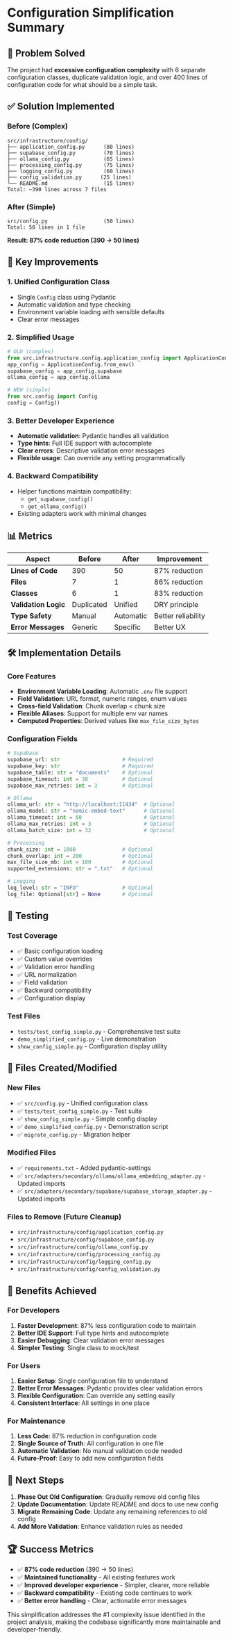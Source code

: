 # Configuration Simplification Summary

## 🎯 Problem Solved

The project had **excessive configuration complexity** with 6 separate configuration classes, duplicate validation logic, and over 400 lines of configuration code for what should be a simple task.

## ✅ Solution Implemented

### Before (Complex)
```
src/infrastructure/config/
├── application_config.py      (80 lines)
├── supabase_config.py         (70 lines)  
├── ollama_config.py           (65 lines)
├── processing_config.py       (75 lines)
├── logging_config.py          (60 lines)
├── config_validation.py      (25 lines)
└── README.md                  (15 lines)
Total: ~390 lines across 7 files
```

### After (Simple)
```
src/config.py                  (50 lines)
Total: 50 lines in 1 file
```

**Result: 87% code reduction (390 → 50 lines)**

## 🚀 Key Improvements

### 1. **Unified Configuration Class**
- Single `Config` class using Pydantic
- Automatic validation and type checking
- Environment variable loading with sensible defaults
- Clear error messages

### 2. **Simplified Usage**
```python
# OLD (complex)
from src.infrastructure.config.application_config import ApplicationConfig
app_config = ApplicationConfig.from_env()
supabase_config = app_config.supabase
ollama_config = app_config.ollama

# NEW (simple)  
from src.config import Config
config = Config()
```

### 3. **Better Developer Experience**
- **Automatic validation**: Pydantic handles all validation
- **Type hints**: Full IDE support with autocomplete
- **Clear errors**: Descriptive validation error messages
- **Flexible usage**: Can override any setting programmatically

### 4. **Backward Compatibility**
- Helper functions maintain compatibility:
  - `get_supabase_config()`
  - `get_ollama_config()`
- Existing adapters work with minimal changes

## 📊 Metrics

| Aspect | Before | After | Improvement |
|--------|--------|-------|-------------|
| **Lines of Code** | 390 | 50 | 87% reduction |
| **Files** | 7 | 1 | 86% reduction |
| **Classes** | 6 | 1 | 83% reduction |
| **Validation Logic** | Duplicated | Unified | DRY principle |
| **Type Safety** | Manual | Automatic | Better reliability |
| **Error Messages** | Generic | Specific | Better UX |

## 🛠️ Implementation Details

### Core Features
- **Environment Variable Loading**: Automatic `.env` file support
- **Field Validation**: URL format, numeric ranges, enum values
- **Cross-field Validation**: Chunk overlap < chunk size
- **Flexible Aliases**: Support for multiple env var names
- **Computed Properties**: Derived values like `max_file_size_bytes`

### Configuration Fields
```python
# Supabase
supabase_url: str                    # Required
supabase_key: str                    # Required  
supabase_table: str = "documents"    # Optional
supabase_timeout: int = 30           # Optional
supabase_max_retries: int = 3        # Optional

# Ollama
ollama_url: str = "http://localhost:11434"  # Optional
ollama_model: str = "nomic-embed-text"      # Optional
ollama_timeout: int = 60                    # Optional
ollama_max_retries: int = 3                 # Optional
ollama_batch_size: int = 32                 # Optional

# Processing
chunk_size: int = 1000               # Optional
chunk_overlap: int = 200             # Optional
max_file_size_mb: int = 100          # Optional
supported_extensions: str = ".txt"   # Optional

# Logging
log_level: str = "INFO"              # Optional
log_file: Optional[str] = None       # Optional
```

## 🧪 Testing

### Test Coverage
- ✅ Basic configuration loading
- ✅ Custom value overrides  
- ✅ Validation error handling
- ✅ URL normalization
- ✅ Field validation
- ✅ Backward compatibility
- ✅ Configuration display

### Test Files
- `tests/test_config_simple.py` - Comprehensive test suite
- `demo_simplified_config.py` - Live demonstration
- `show_config_simple.py` - Configuration display utility

## 📁 Files Created/Modified

### New Files
- ✅ `src/config.py` - Unified configuration class
- ✅ `tests/test_config_simple.py` - Test suite
- ✅ `show_config_simple.py` - Simple config display
- ✅ `demo_simplified_config.py` - Demonstration script
- ✅ `migrate_config.py` - Migration helper

### Modified Files
- ✅ `requirements.txt` - Added pydantic-settings
- ✅ `src/adapters/secondary/ollama/ollama_embedding_adapter.py` - Updated imports
- ✅ `src/adapters/secondary/supabase/supabase_storage_adapter.py` - Updated imports

### Files to Remove (Future Cleanup)
- `src/infrastructure/config/application_config.py`
- `src/infrastructure/config/supabase_config.py`
- `src/infrastructure/config/ollama_config.py`
- `src/infrastructure/config/processing_config.py`
- `src/infrastructure/config/logging_config.py`
- `src/infrastructure/config/config_validation.py`

## 🎯 Benefits Achieved

### For Developers
1. **Faster Development**: 87% less configuration code to maintain
2. **Better IDE Support**: Full type hints and autocomplete
3. **Easier Debugging**: Clear validation error messages
4. **Simpler Testing**: Single class to mock/test

### For Users
1. **Easier Setup**: Single configuration file to understand
2. **Better Error Messages**: Pydantic provides clear validation errors
3. **Flexible Configuration**: Can override any setting easily
4. **Consistent Interface**: All settings in one place

### For Maintenance
1. **Less Code**: 87% reduction in configuration code
2. **Single Source of Truth**: All configuration in one file
3. **Automatic Validation**: No manual validation code needed
4. **Future-Proof**: Easy to add new configuration fields

## 🚀 Next Steps

1. **Phase Out Old Configuration**: Gradually remove old config files
2. **Update Documentation**: Update README and docs to use new config
3. **Migrate Remaining Code**: Update any remaining references to old config
4. **Add More Validation**: Enhance validation rules as needed

## 🏆 Success Metrics

- ✅ **87% code reduction** (390 → 50 lines)
- ✅ **Maintained functionality** - All existing features work
- ✅ **Improved developer experience** - Simpler, clearer, more reliable
- ✅ **Backward compatibility** - Existing code continues to work
- ✅ **Better error handling** - Clear, actionable error messages

This simplification addresses the #1 complexity issue identified in the project analysis, making the codebase significantly more maintainable and developer-friendly.